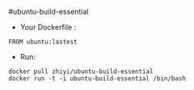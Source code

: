 #ubuntu-build-essential

* Your Dockerfile :
```
FROM ubuntu:lastest
````

* Run:

```
docker pull zhiyi/ubuntu-build-essential
docker run -t -i ubuntu-build-essential /bin/bash
```
